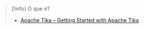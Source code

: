 > [!info] O que é?
> 
> - [Apache Tika – Getting Started with Apache Tika](https://tika.apache.org/3.0.0-BETA/gettingstarted.html)

